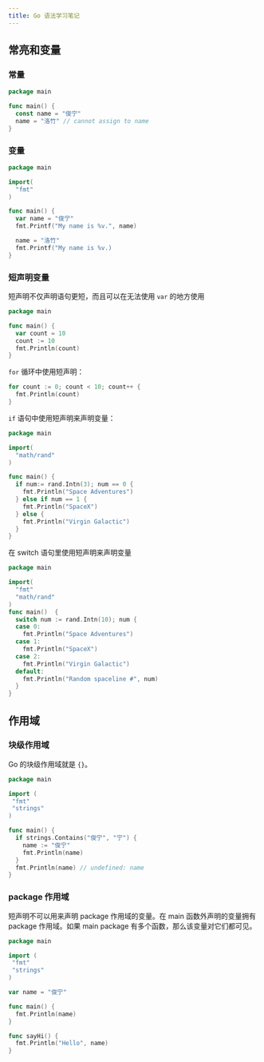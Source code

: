 ```yaml
---
title: Go 语法学习笔记
---
```


## 常亮和变量

### 常量

```go
package main

func main() {
  const name = "俊宁"
  name = "洛竹" // cannot assign to name
}
```

### 变量

```go
package main

import(
  "fmt"
)

func main() {
  var name = "俊宁"
  fmt.Printf("My name is %v.", name)

  name = "洛竹"
  fmt.Printf("My name is %v.)
}
```

### 短声明变量

短声明不仅声明语句更短，而且可以在无法使用 `var` 的地方使用

```go
package main

func main() {
  var count = 10
  count := 10
  fmt.Println(count)
}
```

`for` 循环中使用短声明：

```go
for count := 0; count < 10; count++ {
  fmt.Println(count)
}
```

`if` 语句中使用短声明来声明变量：

```go
package main

import(
  "math/rand"
)

func main() {
  if num:= rand.Intn(3); num == 0 {
    fmt.Println("Space Adventures")
  } else if num == 1 {
    fmt.Println("SpaceX")
  } else {
    fmt.Println("Virgin Galactic")
  }
}
```

在 switch 语句里使用短声明来声明变量

```go
package main

import(
  "fmt"
  "math/rand"
)
func main()  {
  switch num := rand.Intn(10); num {
  case 0:
    fmt.Println("Space Adventures")
  case 1:
    fmt.Println("SpaceX")
  case 2:
    fmt.Println("Virgin Galactic")
  default:
    fmt.Println("Random spaceline #", num)
  }
}
```

## 作用域

### 块级作用域

Go 的块级作用域就是 `{}`。

```go
package main

import (
 "fmt"
 "strings"
)

func main() {
  if strings.Contains("俊宁", "宁") {
    name := "俊宁"
    fmt.Println(name)
  }
  fmt.Println(name) // undefined: name
}
```

### package 作用域

短声明不可以用来声明 package 作用域的变量。在 main 函数外声明的变量拥有 package 作用域。如果 main package 有多个函数，那么该变量对它们都可见。

```go
package main

import (
 "fmt"
 "strings"
)

var name = "俊宁"

func main() {
  fmt.Println(name)
}

func sayHi() {
  fmt.Println("Hello", name)
}
```
